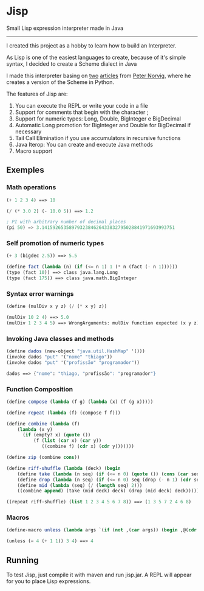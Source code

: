 # Jisp
Small Lisp expression interpreter made in Java

---

I created this project as a hobby to learn how to build an Interpreter.

As Lisp is one of the easiest languages to create, because of it's simple syntax, I decided to create a Scheme dialect in Java

I made this interpreter basing on [two][lispy] [articles][lispy2] from [Peter Norvig][Peter Norvig], where he creates a version of the Scheme in Python. 

The features of Jisp are:

1) You can execute the REPL or write your code in a file
2) Support for comments that begin with the character ;
2) Support for numeric types: Long, Double, BigInteger e BigDecimal
3) Automatic Long promotion for BigInteger and Double for BigDecimal if necessary
4) Tail Call Elimination if you use accumulators in recursive functions
5) Java Iterop: You can create and execute Java methods
6) Macro support

## Exemples

### Math operations

```scheme
(+ 1 2 3 4) ==> 10

(/ (* 3.0 2) (- 10.0 5)) ==> 1.2

; PI with arbitrary number of decimal places
(pi 50) => 3.1415926535897932384626433832795028841971693993751
```

### Self promotion of numeric types

```scheme
(+ 3 (bigdec 2.5)) ==> 5.5

(define fact (lambda (n) (if (<= n 1) 1 (* n (fact (- n 1))))))
(type (fact 10)) ==> class java.lang.Long
(type (fact 175)) ==> class java.math.BigInteger
```

### Syntax error warnings

```scheme
(define (mulDiv x y z) (/ (* x y) z))

(mulDiv 10 2 4) ==> 5.0
(mulDiv 1 2 3 4 5) ==> WrongArguments: mulDiv function expected (x y z), found (1 2 3 4 5)
```

###  Invoking Java classes and methods

```scheme
(define dados (new-object "java.util.HashMap" '()))
(invoke dados "put" '("nome" "thiago"))
(invoke dados "put" '("profissão" "programador"))

dados ==> {"nome": "thiago, "profissão": "programador"}
```

### Function Composition

```scheme
(define compose (lambda (f g) (lambda (x) (f (g x)))))

(define repeat (lambda (f) (compose f f)))

(define combine (lambda (f)
    (lambda (x y)
      (if (empty? x) (quote ())
          (f (list (car x) (car y))
             ((combine f) (cdr x) (cdr y)))))))

(define zip (combine cons))

(define riff-shuffle (lambda (deck) (begin
    (define take (lambda (n seq) (if (<= n 0) (quote ()) (cons (car seq) (take (- n 1) (cdr seq))))))
    (define drop (lambda (n seq) (if (<= n 0) seq (drop (- n 1) (cdr seq)))))
    (define mid (lambda (seq) (/ (length seq) 2)))
    ((combine append) (take (mid deck) deck) (drop (mid deck) deck)))))

((repeat riff-shuffle) (list 1 2 3 4 5 6 7 8)) ==> (1 3 5 7 2 4 6 8)
```

### Macros
```scheme
(define-macro unless (lambda args `(if (not ,(car args)) (begin ,@(cdr args)))))

(unless (= 4 (+ 1 1)) 3 4) ==> 4
```

## Running

To test Jisp, just compile it with maven and run jisp.jar. A REPL will appear for you to place Lisp expressions.

[Peter Norvig]: https://norvig.com/
[lispy]: https://norvig.com/lispy.html
[lispy2]: https://norvig.com/lispy2.html
